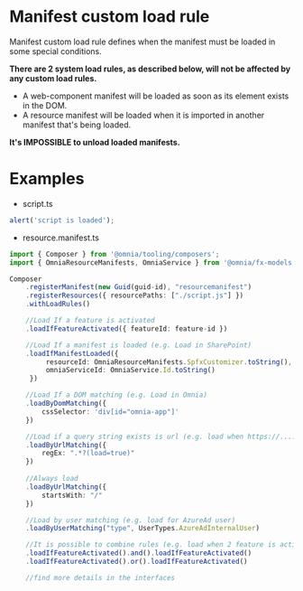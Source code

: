 # Manifest custom load rule

Manifest custom load rule defines when the manifest must be loaded in some special conditions.

**There are 2 system load rules, as described below, will not be affected by any custom load rules.**

- A web-component manifest will be loaded as soon as its element exists in the DOM.
- A resource manifest will be loaded when it is imported in another manifest that's being loaded.

**It's IMPOSSIBLE to unload loaded manifests.**

# Examples 

- script.ts

```ts
alert('script is loaded');
```

- resource.manifest.ts

```ts
import { Composer } from '@omnia/tooling/composers';
import { OmniaResourceManifests, OmniaService } from '@omnia/fx-models';

Composer
    .registerManifest(new Guid(guid-id), "resourcemanifest")
    .registerResources({ resourcePaths: ["./script.js"] })
    .withLoadRules()

    //Load If a feature is activated
    .loadIfFeatureActivated({ featureId: feature-id })

    //Load If a manifest is loaded (e.g. Load in SharePoint)
    .loadIfManifestLoaded({
         resourceId: OmniaResourceManifests.SpfxCustomizer.toString(), 
         omniaServiceId: OmniaService.Id.toString()
     })

    //Load If a DOM matching (e.g. Load in Omnia)
    .loadByDomMatching({
        cssSelector: 'div[id="omnia-app"]'
    })

    //Load if a query string exists is url (e.g. load when https://....?load=true)
    .loadByUrlMatching({
        regEx: ".*?(load=true)"
    })
    
    //Always load
    .loadByUrlMatching({
        startsWith: "/"
    })

    //Load by user matching (e.g. load for AzureAd user)
    .loadByUserMatching("type", UserTypes.AzureAdInternalUser)

    //It is possible to combine rules (e.g. load when 2 feature is activated)
    .loadIfFeatureActivated().and().loadIfFeatureActivated()
    .loadIfFeatureActivated().or().loadIfFeatureActivated()

    //find more details in the interfaces
```
